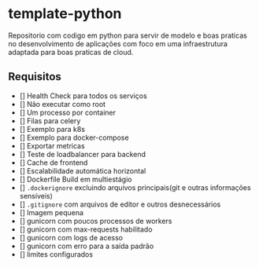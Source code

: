 # template-python

Repositorio com codigo em python para servir de modelo e boas praticas no desenvolvimento de aplicações com foco em uma infraestrutura adaptada para boas praticas de cloud.

## Requisitos

- [] Health Check para todos os serviços
- [] Não executar como root
- [] Um processo por container
- [] Filas para celery
- [] Exemplo para k8s
- [] Exemplo para docker-compose
- [] Exportar metricas
- [] Teste de loadbalancer para backend
- [] Cache de frontend
- [] Escalabilidade automática horizontal
- [] Dockerfile Build em multiestágio
- [] `.dockerignore` excluindo arquivos principais(git e outras informações sensíveis)
- [] `.gitignore` com arquivos de editor e outros desnecessários
- [] Imagem pequena
- [] gunicorn com poucos processos de  workers
- [] gunicorn com max-requests habilitado
- [] gunicorn com logs de acesso
- [] gunicorn com erro para a saída padrão
- [] limites configurados

